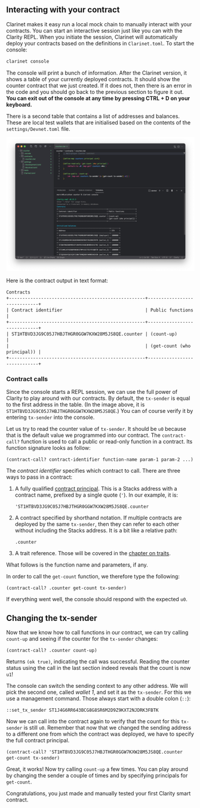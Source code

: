 ## Interacting with your contract

Clarinet makes it easy run a local mock chain to manually interact with your
contracts. You can start an interactive session just like you can with the
Clarity REPL. When you initiate the session, Clarinet will automatically deploy
your contracts based on the definitions in `Clarinet.toml`. To start the
console:

```bash
clarinet console
```

The console will print a bunch of information. After the Clarinet version, it
shows a table of your currently deployed contracts. It should show the counter
contract that we just created. If it does not, then there is an error in the
code and you should go back to the previous section to figure it out. **You can
exit out of the console at any time by pressing CTRL + D on your keyboard.**

There is a second table that contains a list of addresses and balances. These
are local test wallets that are initialised based on the contents of the
`settings/Devnet.toml` file.

![Clarinet console output](assets/ch07/2.png)

Here is the contract output in text format:

```text
Contracts
+---------------------------------------------------+-----------------------------+
| Contract identifier                               | Public functions            |
+---------------------------------------------------+-----------------------------+
| ST1HTBVD3JG9C05J7HBJTHGR0GGW7KXW28M5JS8QE.counter | (count-up)                  |
|                                                   | (get-count (who principal)) |
+---------------------------------------------------+-----------------------------+
```

### Contract calls

Since the console starts a REPL session, we can use the full power of Clarity to
play around with our contracts. By default, the `tx-sender` is equal to the
first address in the table. (In the image above, it is
`ST1HTBVD3JG9C05J7HBJTHGR0GGW7KXW28M5JS8QE`.) You can of course verify it by
entering `tx-sender` into the console.

Let us try to read the counter value of `tx-sender`. It should be `u0` because
that is the default value we programmed into our contract. The `contract-call?`
function is used to call a public or read-only function in a contract. Its
function signature looks as follow:

```Clarity,{"nonplayable":true}
(contract-call? contract-identifier function-name param-1 param-2 ...)
```

The _contract identifier_ specifies which contract to call. There are three ways
to pass in a contract:

1. A fully qualified
   [contract principal](ch02-01-primitive-types.md#principals). This is a Stacks
   address with a contract name, prefixed by a single quote (`'`). In our
   example, it is:
   ```Clarity,{"nonplayable":true}
   'ST1HTBVD3JG9C05J7HBJTHGR0GGW7KXW28M5JS8QE.counter
   ```

2. A contract specified by shorthand notation. If multiple contracts are
   deployed by the same `tx-sender`, then they can refer to each other without
   including the Stacks address. It is a bit like a relative path:
   ```Clarity,{"nonplayable":true}
   .counter
   ```

3. A trait reference. Those will be covered in the
   [chapter on traits](ch09-00-traits.md).

What follows is the function name and parameters, if any.

In order to call the `get-count` function, we therefore type the following:

```Clarity,{"nonplayable":true}
(contract-call? .counter get-count tx-sender)
```

If everything went well, the console should respond with the expected `u0`.

## Changing the tx-sender

Now that we know how to call functions in our contract, we can try calling
`count-up` and seeing if the counter for the `tx-sender` changes:

```Clarity,{"nonplayable":true}
(contract-call? .counter count-up)
```

Returns `(ok true)`, indicating the call was successful. Reading the counter
status using the call in the last section indeed reveals that the count is now
`u1`!

The console can switch the sending context to any other address. We will pick
the second one, called _wallet 1_, and set it as the `tx-sender`. For this we
use a management command. Those always start with a double colon (`::`):

```Clarity,{"nonplayable":true}
::set_tx_sender ST1J4G6RR643BCG8G8SR6M2D9Z9KXT2NJDRK3FBTK
```

Now we can call into the contract again to verify that the count for this
`tx-sender` is still `u0`. Remember that now that we changed the sending address
to a different one from which the contract was deployed, we have to specify the
full contract principal.

```Clarity,{"nonplayable":true}
(contract-call? 'ST1HTBVD3JG9C05J7HBJTHGR0GGW7KXW28M5JS8QE.counter get-count tx-sender)
```

Great, it works! Now try calling `count-up` a few times. You can play around by
changing the sender a couple of times and by specifying principals for
`get-count`.

Congratulations, you just made and manually tested your first Clarity smart
contract.

